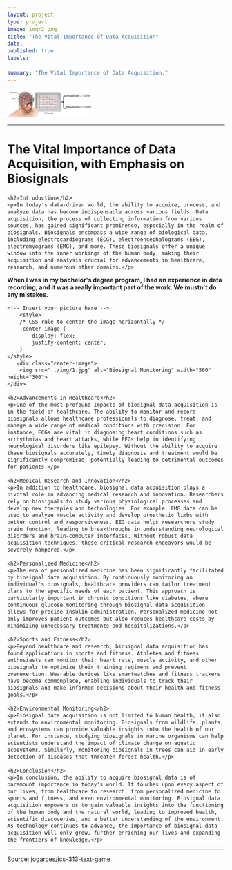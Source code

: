 ```yaml
---
layout: project
type: project
image: img/2.png
title: "The Vital Importance of Data Acquisition"
date: 
published: true
labels:

summary: "The Vital Importance of Data Acquisition."
---
```



<img class="img-fluid" src="../img/2.png" width="200" alt="Reduced Size Image">


<hr>


<head>
    <title>The Vital Importance of Data Acquisition, with Emphasis on Biosignals</title>
</head>


    
<body>
    <h1>The Vital Importance of Data Acquisition, with Emphasis on Biosignals</h1>

    <h2>Introduction</h2>
    <p>In today's data-driven world, the ability to acquire, process, and analyze data has become indispensable across various fields. Data acquisition, the process of collecting information from various sources, has gained significant prominence, especially in the realm of biosignals. Biosignals encompass a wide range of biological data, including electrocardiograms (ECG), electroencephalograms (EEG), electromyograms (EMG), and more. These biosignals offer a unique window into the inner workings of the human body, making their acquisition and analysis crucial for advancements in healthcare, research, and numerous other domains.</p>
<p><strong>When I was in my bachelor's degree program, I had an experience in data recording, and it was a really important part of the work. We mustn't do any mistakes.</strong></p>


    <!-- Insert your picture here -->
        <style>
        /* CSS rule to center the image horizontally */
        .center-image {
            display: flex;
            justify-content: center;
        }
    </style>
       <div class="center-image">
        <img src="../img/1.jpg" alt="Biosignal Monitoring" width="500" height="300">
    </div>

    <h2>Advancements in Healthcare</h2>
    <p>One of the most profound impacts of biosignal data acquisition is in the field of healthcare. The ability to monitor and record biosignals allows healthcare professionals to diagnose, treat, and manage a wide range of medical conditions with precision. For instance, ECGs are vital in diagnosing heart conditions such as arrhythmias and heart attacks, while EEGs help in identifying neurological disorders like epilepsy. Without the ability to acquire these biosignals accurately, timely diagnosis and treatment would be significantly compromised, potentially leading to detrimental outcomes for patients.</p>

    <h2>Medical Research and Innovation</h2>
    <p>In addition to healthcare, biosignal data acquisition plays a pivotal role in advancing medical research and innovation. Researchers rely on biosignals to study various physiological processes and develop new therapies and technologies. For example, EMG data can be used to analyze muscle activity and develop prosthetic limbs with better control and responsiveness. EEG data helps researchers study brain function, leading to breakthroughs in understanding neurological disorders and brain-computer interfaces. Without robust data acquisition techniques, these critical research endeavors would be severely hampered.</p>

    <h2>Personalized Medicine</h2>
    <p>The era of personalized medicine has been significantly facilitated by biosignal data acquisition. By continuously monitoring an individual's biosignals, healthcare providers can tailor treatment plans to the specific needs of each patient. This approach is particularly important in chronic conditions like diabetes, where continuous glucose monitoring through biosignal data acquisition allows for precise insulin administration. Personalized medicine not only improves patient outcomes but also reduces healthcare costs by minimizing unnecessary treatments and hospitalizations.</p>

    <h2>Sports and Fitness</h2>
    <p>Beyond healthcare and research, biosignal data acquisition has found applications in sports and fitness. Athletes and fitness enthusiasts can monitor their heart rate, muscle activity, and other biosignals to optimize their training regimens and prevent overexertion. Wearable devices like smartwatches and fitness trackers have become commonplace, enabling individuals to track their biosignals and make informed decisions about their health and fitness goals.</p>

    <h2>Environmental Monitoring</h2>
    <p>Biosignal data acquisition is not limited to human health; it also extends to environmental monitoring. Biosignals from wildlife, plants, and ecosystems can provide valuable insights into the health of our planet. For instance, studying biosignals in marine organisms can help scientists understand the impact of climate change on aquatic ecosystems. Similarly, monitoring biosignals in trees can aid in early detection of diseases that threaten forest health.</p>

    <h2>Conclusion</h2>
    <p>In conclusion, the ability to acquire biosignal data is of paramount importance in today's world. It touches upon every aspect of our lives, from healthcare to research, from personalized medicine to sports and fitness, and even environmental monitoring. Biosignal data acquisition empowers us to gain valuable insights into the functioning of the human body and the natural world, leading to improved health, scientific discoveries, and a better understanding of the environment. As technology continues to advance, the importance of biosignal data acquisition will only grow, further enriching our lives and expanding the frontiers of knowledge.</p>
</body>
</html>


<hr>

Source: <a href="https://github.com/jogarces/ics-313-text-game"><i class="large github icon "></i>jogarces/ics-313-text-game</a>
